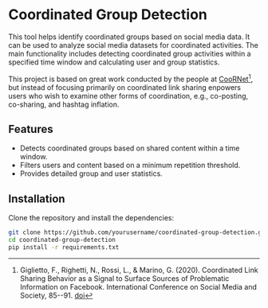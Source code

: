 # Coordinated Group Detection

This tool helps identify coordinated groups based on social media data. It can be used to analyze social media datasets for coordinated activities. The main functionality includes detecting coordinated group activities within a specified time window and calculating user and group statistics.

This project is based on great work conducted by the people at [CooRNet](https://github.com/fabiogiglietto/CooRnet.git)[^1], but instead of focusing primarily on coordinated link sharing enpowers users who wish to examine other forms of coordination, e.g., co-posting, co-sharing, and hashtag inflation. 

[^1]: Giglietto, F., Righetti, N., Rossi, L., & Marino, G. (2020). Coordinated Link Sharing Behavior as a Signal to Surface Sources of Problematic Information on Facebook. International Conference on Social Media and Society, 85--91. [doi](https://doi.org/10.1145/3400806.3400817)
## Features

- Detects coordinated groups based on shared content within a time window.
- Filters users and content based on a minimum repetition threshold.
- Provides detailed group and user statistics.

## Installation

Clone the repository and install the dependencies:

```bash
git clone https://github.com/yourusername/coordinated-group-detection.git
cd coordinated-group-detection
pip install -r requirements.txt
